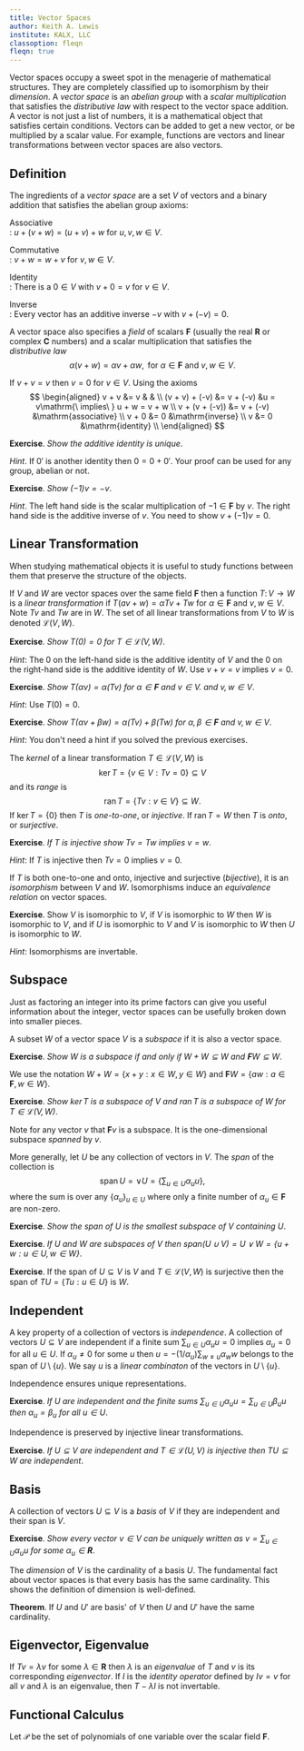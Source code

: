 ```yaml
---
title: Vector Spaces
author: Keith A. Lewis
institute: KALX, LLC
classoption: fleqn
fleqn: true
---
```


Vector spaces occupy a sweet spot in the menagerie of mathematical structures.
They are completely classified up to isomorphism by their _dimension_.
A _vector space_ is an _abelian group_ with a _scalar multiplication_ that satisfies the
_distributive law_ with respect to the vector space addition.
A vector is not just a list of numbers, it is a mathematical object that satisfies
certain conditions. Vectors can be added to get a new vector, or be multiplied
by a scalar value. For example, functions are vectors and linear transformations
between vector spaces are also vectors.

## Definition

The ingredients of a _vector space_ are a set $V$ of vectors and a binary
addition that satisfies the abelian group axioms:

Associative  
: $u + (v + w) = (u + v) + w$ for $u,v,w\in V$.  

Commutative  
: $v + w = w + v$ for $v,w\in V$.  

Identity  
: There is a $0\in V$ with $v + 0 = v$ for $v\in V$.  

Inverse  
: Every vector has an additive inverse $-v$ with $v + (-v) = 0$.  

A vector space also specifies a _field_ of scalars $\mathbf{F}$ (usually
the real $\mathbf{R}$ or complex $\mathbf{C}$ numbers) and a scalar
multiplication that satisfies the _distributive law_ 
$$
	\alpha(v + w) = \alpha v + \alpha w, \mathrm{\ for\ } \alpha\in\mathbf{F} \mathrm{\ and\ } v,w\in V.
$$

If $v + v = v$ then $v = 0$ for $v\in V$. Using the axioms
$$
\begin{aligned}
	v + v &= v & & \\
	(v + v) + (-v) &= v + (-v) &u = v\mathrm{\ implies\ } u + w = v + w \\
	v + (v + (-v)) &= v + (-v) &\mathrm{associative} \\
	v + 0 &= 0 &\mathrm{inverse} \\
	v &= 0 &\mathrm{identity} \\
\end{aligned}
$$

__Exercise__. _Show the additive identity is unique_.

_Hint_. If $0'$ is another identity then $0 = 0 + 0'$. Your proof can be
used for any group, abelian or not.

__Exercise__. _Show $(-1)v = -v$_.

_Hint_. The left hand side is the scalar multiplication of $-1\in\mathbf{F}$ by $v$.
The right hand side is the additive inverse of $v$. You need to show
$v + (-1)v = 0$.

## Linear Transformation

When studying mathematical objects it is useful to study functions
between them that preserve the structure of the objects.

If $V$ and $W$ are vector spaces over the same field $\mathbf{F}$ then
a function $T\colon V\to W$ is a _linear transformation_ if $T(a v + w)
= \alpha Tv + T w$ for $\alpha\in\mathbf{F}$ and $v,w\in V$.  Note $Tv$ and $Tw$
are in $W$. The set of all linear transformations from $V$ to $W$ is
denoted $\mathcal{L}(V,W)$.

__Exercise__. _Show $T(0) = 0$ for $T\in\mathcal{L}(V,W)$_.

_Hint_: The $0$ on the left-hand side is the additive identity of $V$
and the $0$ on the right-hand side is the additive identity of $W$.
Use $v + v = v$ implies $v = 0$.

__Exercise__. _Show $T(\alpha v) = \alpha(Tv)$ for $\alpha\in\mathbf{F}$ and $v\in V$.
and $v,w\in V$_.

_Hint_: Use $T(0) = 0$.

__Exercise__. _Show $T(\alpha v + \beta w) = \alpha (Tv) + \beta (Tw)$
for $\alpha ,\beta \in\mathbf{F}$ and $v,w\in V$_.

_Hint_: You don't need a hint if you solved the previous exercises.

The _kernel_ of a linear transformation $T\in\mathcal{L}(V,W)$ is
$$
	\mathrm{ker}\,T = \{v\in V:Tv = 0\}\subseteq V
$$
and its _range_ is 
$$
	\mathrm{ran}\,T = \{Tv:v\in V\}\subseteq W.
$$
If $\mathrm{ker}\,T = \{0\}$ then $T$ is _one-to-one_, or _injective_.
If $\mathrm{ran}\,T = W$ then $T$ is _onto_, or _surjective_.

__Exercise__. _If $T$ is injective show $Tv = Tw$ implies $v = w$_.

_Hint_: If $T$ is injective then $Tv = 0$ implies $v = 0$.

If $T$ is both one-to-one and onto, injective and surjective
(_bijective_), it is an _isomorphism_ between $V$ and $W$.
Isomorphisms induce an _equivalence relation_ on vector spaces.

__Exercise__. Show $V$ is isomorphic to $V$, if $V$ is isomorphic to $W$
then $W$ is isomorphic to $V$, and if $U$ is isomorphic to $V$ and
$V$ is isomorphic to $W$ then $U$ is isomorphic to $W$.

_Hint_: Isomorphisms are invertable.

## Subspace

Just as factoring an integer into its prime factors can give you useful
information about the integer, vector spaces can be usefully broken down into
smaller pieces.

A subset $W$ of a vector space $V$ is a _subspace_ if it is also a vector space.

__Exercise__. _Show $W$ is a subspace if and only if $W + W\subseteq W$ and
$\mathbf{F}W\subseteq W$_.

We use the notation $W + W = \{x + y:x\in W, y\in W\}$
and $\mathbf{F}W = \{aw:a\in\mathbf{F}, w\in W\}$.

__Exercise__. _Show $\mathrm{ker}\,T$ is a subspace of $V$ and $\mathrm{ran}\,T$
is a subspace of $W$ for $T\in\mathcal{L}(V,W)$_.

Note for any vector $v$ that $\mathbf{F}v$ is a subspace. It is the one-dimensional
subspace _spanned_ by $v$.

More generally, let $U$ be any collection of vectors in $V$.
The _span_ of the collection is 
$$
	\mathrm{span}\,U = \vee U = \{\sum_{u\in U} \alpha_u u\},
$$
where the sum is over any $\{\alpha_u\}_{u\in U}$ where only a finite
number of $\alpha_u\in\mathbf{F}$ are non-zero.

__Exercise__. _Show the span of $U$
is the smallest subspace of $V$ containing $U$_.

__Exercise__. _If $U$ and $W$ are subspaces of $V$ then $\mathrm{span}(U\cup V)
= U\vee W = \{u + w: u\in U, w\in W\}$_.

__Exercise__. If the span of $U\subseteq V$ is $V$ and $T\in\mathcal{L}(V,W)$
is surjective then the span of $TU = \{Tu:u\in U\}$ is $W$.

## Independent

A key property of a collection of vectors is _independence_.
A collection of vectors $U\subseteq V$ are independent if a finite sum
$\sum_{u\in U} \alpha_u u = 0$ implies $\alpha_u = 0$ for all $u\in U$.
If $\alpha_u\not = 0$ for some $u$ then
$u = -(1/\alpha_u)\sum_{w\not = u} \alpha_w w$ belongs to the span of $U\setminus \{u\}$.
We say $u$ is a _linear combinaton_ of the vectors in $U\setminus \{u\}$.

Independence ensures unique representations.

__Exercise__. _If $U$ are independent and the finite sums $\sum_{u\in U}\alpha_u u
= \sum_{u\in U}\beta_u u$ then $\alpha_u = \beta_u$ for all $u\in U$_.

Independence is preserved by injective linear transformations.

__Exercise__. _If $U\subseteq V$ are independent and $T\in\mathcal{L}(U,V)$ is injective
then $TU\subseteq W$ are independent_.

## Basis

A collection of vectors $U\subseteq V$ is a _basis_
of $V$ if they are independent and their span is $V$.

__Exercise__. _Show every vector $v\in V$ can be uniquely written
as $v = \sum_{u\in U}\alpha_u u$ for some $\alpha_u\in\mathbf{R}$_.

The _dimension_
of $V$ is the cardinality of a basis $U$. The fundamental fact about vector
spaces is that every basis has the same cardinality. This shows
the definition of dimension is well-defined.

__Theorem__. If $U$ and $U'$ are basis' of $V$ then $U$ and $U'$ have
the same cardinality.

## Eigenvector, Eigenvalue

If $Tv = \lambda v$ for some $\lambda\in\mathbf{R}$ then $\lambda$ is
an _eigenvalue_ of $T$ and $v$ is its corresponding _eigenvector_.
If $I$ is the _identity operator_ defined by $Iv = v$ for all $v$
and $\lambda$ is an eigenvalue, then $T - \lambda I$ is not invertable.

## Functional Calculus

Let $\mathcal{P}$ be the set of polynomials of one variable over the
scalar field $\mathbf{F}$.
